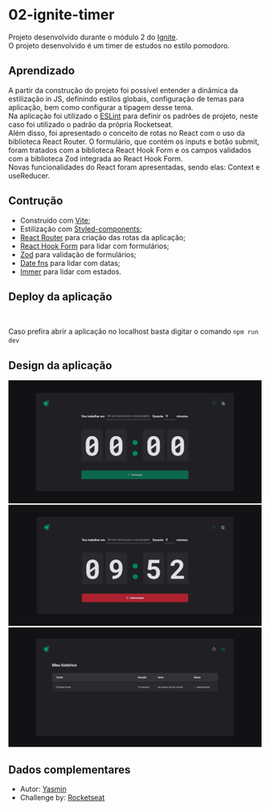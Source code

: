 # 02-ignite-timer

Projeto desenvolvido durante o módulo 2 do [Ignite](https://lp.rocketseat.com.br/ignite?&).
<br>
O projeto desenvolvido é um timer de estudos no estilo pomodoro.

## Aprendizado

A partir da construção do projeto foi possível entender a dinâmica da estilização in JS, definindo estilos globais, configuração de temas para aplicação, bem como configurar a tipagem desse tema. 
<br>
Na aplicação foi utilizado o [ESLint](https://eslint.org/) para definir os padrões de projeto, neste caso foi utilizado o padrão da própria Rocketseat.
<br>
Além disso, foi apresentado o conceito de rotas no React com o uso da biblioteca React Router. O formulário, que contém os inputs e botão submit, foram tratados com a biblioteca React Hook Form e os campos validados com a biblioteca Zod integrada ao React Hook Form.
<br>
Novas funcionalidades do React foram apresentadas, sendo elas: Context e useReducer.

## Contrução

- Construído com [Vite](https://vitejs.dev/);
- Estilização com [Styled-components](https://styled-components.com/);
- [React Router](https://reactrouter.com/en/main) para criação das rotas da aplicação;
- [React Hook Form](https://react-hook-form.com/) para lidar com formulários;
- [Zod](https://github.com/colinhacks/zod) para validação de formulários;
- [Date fns](https://date-fns.org/) para lidar com datas;
- [Immer](https://github.com/immerjs/immer) para lidar com estados.

## Deploy da aplicação

<br>

Caso prefira abrir a aplicação no localhost basta digitar o comando `npm run dev`

## Design da aplicação

<img src="src/assetsGH/tela-inicial.png" width="600">
<img src="src/assetsGH/tela-ativa.png" width="600">
<img src="src/assetsGH/historico.png" width="600">

## Dados complementares

- Autor: [Yasmin](https://www.linkedin.com/in/yasmin-goncalves/)
- Challenge by: [Rocketseat](https://www.rocketseat.com.br/)

 
